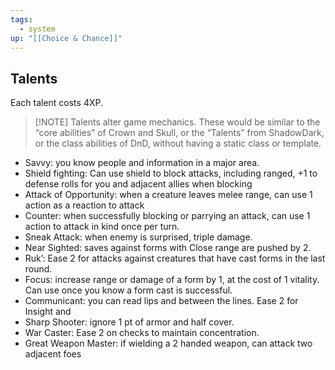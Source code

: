 ```yaml
---
tags:
  - system
up: "[[Choice & Chance]]"
---
```

## Talents

 Each talent costs 4XP.
 
> [!NOTE] Talents alter game mechanics. 
> These would be similar to the “core abilities” of Crown and Skull, or the “Talents” from ShadowDark, or the class abilities of DnD, without having a static class or template.

- Savvy: you know people and information in a major area.
- Shield fighting: Can use shield to block attacks, including ranged, +1 to defense rolls for you and adjacent allies when blocking
- Attack of Opportunity: when a creature leaves melee range, can use 1 action as a reaction to attack
- Counter: when successfully blocking or parrying an attack, can use 1 action to attack in kind once per turn.
- Sneak Attack: when enemy is surprised, triple damage.
- Near Sighted: saves against forms with Close range are pushed by 2.
- Ruk’: Ease 2 for attacks against creatures that have cast forms in the last round.
- Focus: increase range or damage of a form by 1, at the cost of 1 vitality. Can use once you know a form cast is successful.
- Communicant: you can read lips and between the lines. Ease 2 for Insight and 
- Sharp Shooter: ignore 1 pt of armor and half cover. 
- War Caster: Ease 2 on checks to maintain concentration.
- Great Weapon Master: if wielding a 2 handed weapon, can attack two adjacent foes